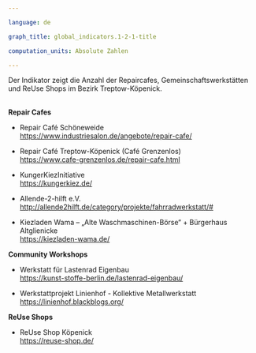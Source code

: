 ```yaml
---

language: de   

graph_title: global_indicators.1-2-1-title

computation_units: Absolute Zahlen 

---
```


Der Indikator zeigt die Anzahl der Repaircafes, Gemeinschaftswerkstätten und ReUse Shops im Bezirk Treptow-Köpenick. <br>
<br>

**Repair Cafes** <br>

- Repair Café Schöneweide <br>
<https://www.industriesalon.de/angebote/repair-cafe/>

- Repair Café Treptow-Köpenick (Café Grenzenlos) <br>
<https://www.cafe-grenzenlos.de/repair-cafe.html>

- KungerKiezInitiative <br>
<https://kungerkiez.de/>

- Allende-2-hilft e.V. <br>
<http://allende2hilft.de/category/projekte/fahrradwerkstatt/#>

- Kiezladen Wama – „Alte Waschmaschinen-Börse“ + Bürgerhaus Altglienicke <br>
<https://kiezladen-wama.de/>


**Community Workshops** <br>

- Werkstatt für Lastenrad Eigenbau <br>
<https://kunst-stoffe-berlin.de/lastenrad-eigenbau/>

- Werkstattprojekt Linienhof - Kollektive Metallwerkstatt <br>
<https://linienhof.blackblogs.org/>


**ReUse Shops** <br>

- ReUse Shop Köpenick <br>
<https://reuse-shop.de/>

  <br>
